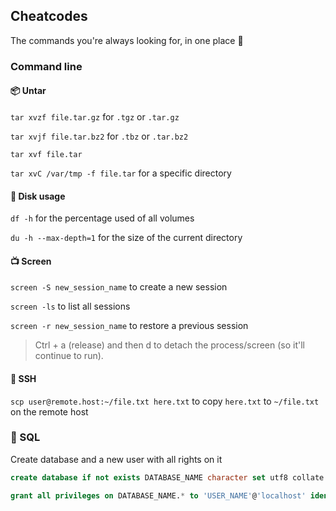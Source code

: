 ## Cheatcodes
The commands you're always looking for, in one place 📝

### Command line

#### 📦 Untar 

`tar xvzf file.tar.gz` for `.tgz` or `.tar.gz`

`tar xvjf file.tar.bz2` for `.tbz` or `.tar.bz2`

`tar xvf file.tar`

`tar xvC /var/tmp -f file.tar` for a specific directory

#### 🔎 Disk usage 

`df -h` for the percentage used of all volumes

`du -h --max-depth=1` for the size of the current directory

#### 📺 Screen 

`screen -S new_session_name` to create a new session

`screen -ls` to list all sessions

`screen -r new_session_name` to restore a previous session

> Ctrl + a (release) and then d to detach the process/screen (so it'll continue to run).

#### 📡 SSH 

`scp user@remote.host:~/file.txt here.txt` to copy `here.txt` to `~/file.txt` on the remote host

### 💉 SQL 

Create database and a new user with all rights on it

```sql
create database if not exists DATABASE_NAME character set utf8 collate utf8_unicode_ci;

grant all privileges on DATABASE_NAME.* to 'USER_NAME'@'localhost' identified by 'SECRET_PASSWORD';
```

